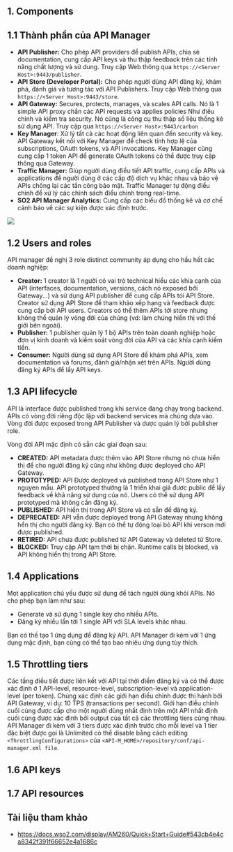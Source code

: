 ## 1. Components

## 1.1 Thành phần của API Manager

- **API Publisher:** Cho phép API providers để publish APIs, chia sẻ documentation, cung cấp API keys và thu thập feedback trên các tính năng chất lượng và sử dung. Truy cập Web thông qua `https://<Server Host>:9443/publisher`.
- **API Store (Developer Portal):** Cho phép người dùng API đăng ký, khám phá, đánh giá và tương tác với API Publishers. Truy cập Web thông qua `https://<Server Host>:9443/store`.
- **API Gateway:** Secures, protects, manages, và scales API calls. Nó là 1 simple API proxy chắn các API requests và applies policies Như điều chỉnh và kiểm tra security. Nó cũng là công cụ thu thập số liệu thống kê sử dụng API. Truy cập qua `https://<Server Host>:9443/carbon `.
- **Key Manager**: Xử lý tất cả các hoạt động liên quan đến security và key. API Gateway kết nối với Key Manager để check tính hợp lệ của subscriptions, OAuth tokens, và API invocations. Key Manager cũng cung cấp 1 token API để generate OAuth tokens có thể được truy cập thông qua Gateway.
- **Traffic Manager:** Giúp người dùng điều tiết API traffic, cung cấp APIs và applications để người dùng ở các cấp độ dịch vụ khác nhau và bảo vệ APIs chống lại các tấn công bảo mật. Traffic Manager tự động điểu chỉnh để xử lý các chính sách điểu chỉnh trong real-time.
- **SO2 API Manager Analytics:** Cung cấp các biểu đồ thống kê và cơ chế cảnh báo về các sự kiện được xác định trước.

<img src=https://i.imgur.com/Or4F9cZ.png>

## 1.2 Users and roles

API manager đề nghị 3 role distinct community áp dụng cho hầu hết các doanh nghiệp:
 - **Creator:** 1 creator là 1 người có vai trò technical hiểu các khía cạnh của API (interfaces, documentation, versions, cách nó exposed bới Gateway...) và sử dụng API publisher để cung cấp APIs tói API Store. Creator sử dụng API Store để tham khảo xếp hạng và feedback được cung cấp bởi API users. Creators có thể thêm APIs tới store nhưng không thể quản lý vòng đời của chúng (vd: làm chúng hiển thị với thế giới bên ngoài).
 - **Publisher:** 1 publisher quản lý 1 bộ APIs trên toàn doanh nghiệp hoặc đơn vị kinh doanh và kiểm soát vòng đời của API và các khía cạnh kiếm tiền. 
- **Consumer:** Người dùng sử dụng API Store để khám phá APIs, xem documentation và forums, đánh giá/nhận xét trên APIs. Người dùng đăng ký APIs để lấy API keys.

## 1.3 API lifecycle

API là interface được published trong khi service đang chạy trong backend. APIs có vòng đời riêng độc lập với backend services mà chúng dựa vào. Vòng đời được exposed trong API Publisher và dược quản lý bởi publisher role.

Vòng đời API mặc định có sẵn các giai đoạn sau:
 - **CREATED:** API metadata được thêm vào API Store nhưng nó chưa hiển thị để cho người đăng ký cũng như không được deployed cho API Gateway.
- **PROTOTYPED:** API Được deployed và published trong API Store như 1 nguyen mẫu. API prototyped thường là 1 triển khai giả đươc public để lấy feedback về khả năng sử dụng của nó. Users có thể sử dụng API prototyped mà không cần đăng ký.
- **PUBLISHED:** API hiển thị trong API Store và có sẵn để đăng ký.
- **DEPRECATED:** API vẫn được deployed trong API Gateway nhưng không hển thị cho người đăng ký. Bạn có thể tự động loại bỏ API khi verson mới được published.
- **RETIRED:** API chưa được published từ API Gateway và deleted từ Store.
- **BLOCKED:** Truy cập API tạm thời bị chặn. Runtime calls bị blocked, và API không hiển thị trong API Store.

## 1.4 Applications

Mọt application chủ yếu được sử dụng để tách người dùng khỏi APIs. Nó cho phép bạn làm như sau:
- Generate và sử dụng 1 single key cho nhiều APIs.
- Đăng ký nhiều lần tới 1 single API với SLA levels khác nhau.

Bạn có thế tạo 1 ứng dụng để đăng ký API. API Manager đi kèm với 1 ứng dụng mặc định, bạn cũng có thể tạo bao nhiêu ứng dụng tùy thích.

## 1.5 Throttling tiers

Các tầng điều tiết được liên kết với API tại thời điểm đăng ký và có thể được xác định ở 1 API-level, resource-level, subscription-level và application-level (per token). Chúng xác định các giới hạn điều chỉnh được thi hành bởi API Gateway, ví dụ: 10 TPS (transactions per second). Giới hạn điều chỉnh cuối cùng được cấp cho một người dùng nhất định trên một API nhất định cuối cùng được xác định bởi output của tất cả các throttling tiers cùng nhau. API Manager đi kèm với 3 tiers được xác định trước cho mỗi level và 1 tier đặc biệt được gọi là Unlimited có thể disable bằng cách editing `<ThrottlingConfigurations>` của `<API-M_HOME>/repository/conf/api-manager.xml file`. 











## 1.6 API keys
## 1.7 API resources











## Tài liệu tham khảo 
- https://docs.wso2.com/display/AM260/Quick+Start+Guide#543cb4e4ca8342f391f66652e4a1686c

